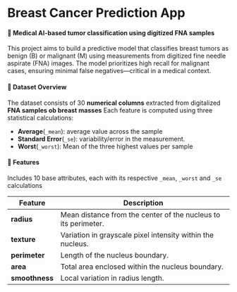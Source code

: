 # Breast Cancer Prediction App

#### 🔬 Medical AI-based tumor classification using digitized FNA samples

This project aims to build a predictive model that classifies breast tumors as benign (B) or malignant (M) using measurements from digitized fine needle aspirate (FNA) images. The model prioritizes high recall for malignant cases, ensuring minimal false negatives—critical in a medical context.

#### 📂 Dataset Overview

The dataset consists of $30$ **numerical columns** extracted from digitalized **FNA samples ob breast masses**
Each feature is computed using three statistical calculations:
* **Average**(`_mean`): average value across the sample
* **Standard Error**(`_se`): variability/error in the measurement.
* **Worst**(`_worst`): Mean of the three highest values per sample

#### 🔢 Features
Includes $10$ base attributes, each with its respective `_mean`, `_worst` and `_se` calculations

| Feature           | Description |
|------------------|-------------|
| **radius**       | Mean distance from the center of the nucleus to its perimeter. |
| **texture**      | Variation in grayscale pixel intensity within the nucleus. |
| **perimeter**    | Length of the nucleus boundary. |
| **area**         | Total area enclosed within the nucleus boundary. |
| **smoothness**   | Local variation in radius length. |

